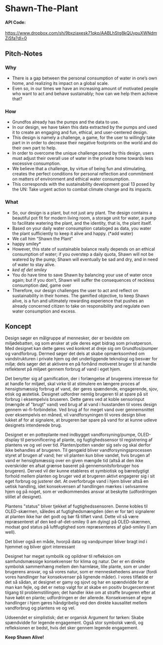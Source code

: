 # Shawn-The-Plant
#### API Code: 
https://www.dropbox.com/sh/9bxziaxesk71qkp/AABLhStg8kQUypuXWNdmZiSfa?dl=0

## Pitch-Notes
### Why
- There is a gap between the personal consumption of water 
in one’s own home, 
and realizing its impact on a global scale.
- Even so, in our times we have an increasing amount of motivated people who want to act and behave sustainably; 
how can we help them achieve that?

### How
- Grundfos already has the pumps and the data to use.
- In our design, we have taken this data extracted by the pumps 
and used it to create an engaging and fun, ethical, and user-centered design. 
- This design is namely a challenge, a game, for the user to willingly take part in 
in order to decrease their negative footprints on the world and do their own part to help.
- In order to overcome the unique challenge posed by this design,
users must adjust their overall use of water in the private home towards less excessive consumption.
- We believe that a challenge, by virtue of being fun and stimulating, 
creates the perfect conditions for personal reflection and commitment 
on matters of environment and ethical water consumption. 
- This corresponds with the sustainability development goal 13 posed by the UN: 
Take urgent action to combat climate change and its impacts.

### What
- So, our design is a plant, but not just any plant. The design contains a beautiful pot fit for modern living room, a storage unit for water, a pump to facilitate watering the plant, and the identity, that is, the plant itself.
- Based on your daily water consumption cataloged as data, you water the plant sufficiently to keep it alive and happy.  (*add water)
- We call him “Shawn the Plant”
- happy smiley*
- However, this state of sustainable balance really depends on an ethical consumption of water; 
if you overstep a daily quota, Shawn will not be watered by the pump; Shawn will eventually be sad and dry, and in need of water to stay alive.
- *ked af det smiley*
- You do have time to save Shawn by balancing your use of water once again; but if you don’t, Shawn will suffer the consequences of reckless consumption
*død*, game over
- Therefore, our design challenges the user to act and reflect on sustainability in their homes. 
The gamified objective, to keep Shawn alive, 
is a fun and ultimately rewarding experience 
that pushes an already concerned citizen to take on responsibility and regulate own water consumption and excess.


## Koncept
Design søger en målgruppe af mennesker, der er bevidste om miljødebatten, og som ønsker at yde deres eget bidrag som privatperson. Med designet kan dette gøres ved konkret at dreje sig om Grundfos/pumper og vandforbrug. Dermed søger det dels at skabe opmærksomhed om vandstrukturen i private hjem og det underliggende teknologi og besvær for miljø; dels søger det at aktivere en på forhånd motiveret bruger til at handle reflekteret på miljøet gennem forbrug af vand i eget hjem.   


Det benytter sig af gamification, der i forlængelse af brugerens interesse for at handle for miljøet, skal virke til at stimulere en længere proces af hensigtsmæssig forbrug af vand, der gøres spændende, engagerende, sjov, etisk og æstetisk. Designet udfordrer nemlig brugeren til at spare på sit forbrug i eksempelvis bruseren. Dette gøres ved at koble sensorinput (mængde af "brugt" vand) ved brug af al vand i husstanden til vores design gennem wi-fi-forbindelse. Ved brug af for meget vand over gennemsnittet over eksempelvis en måned, vil vandforsyningen til vores design blive lukket af for at signalere, at brugeren bør spare på vand for at kunne udleve designets intenderede brug.   


Designet er en potteplante med indbygget vandforsyning/pumpe, OLED-display til personificering af plante, og fugtighedssensor til registrering af plantens ve og vel over tid. Planten/potten vander sig selv og skal derfor ikke behandles af brugeren. Til gengæld bliver vandforsyningsprocessen styret af brugen af vand; her vil planten kun blive vandet, hvis brugen af vand er hensigtsmæssig over en given mængde tid (altså at den ikke overskrider en afsat grænse baseret på gennemsnitsforbruger hos brugeren). Derved vil der kunne etableres et symbiotisk og bæredygtigt forhold mellem planten og bruger ved at brugeren aktivt engagerer sig i sit eget forbrug og justerer det. At overforbruge vand i hjem bliver altså en uetisk handling, idet konsekvensen af handlingen mærkes i selvsamme hjem og på noget, som er vedkommendes ansvar at beskytte (udfordringen stillet af designet).   


Plantens "status" bliver tjekket af fugtighedssensoren. Denne kobles til OLED-skærmen, således at fugtighedsmængden (den er for tør) signalerer at planten ikke har det godt og bør få tilført vand. Dette vil så være repræsenteret af den ked-af-det-smiley (I am dying) på OLED-skærmen, modsat god status på luftfugtighed som repræsenteres af glad-smiley (I am well).   


Det bliver også en måde, hvorpå data og vandpumper bliver bragt ind i hjemmet og bliver gjort interessant  


Designet har meget symbolik og opildner til refleksion om samfundsmæssige konsekvenser for klima og natur. Der er en direkte symbolsk sammenhæng mellem den harmløse, lille plante, som er under brugerens ansvar, og så vores natur, som er menneskehedens ansvar (fordi vores handlinger har konsekvenser på lignende måder). I vores tilfælde er det så sådan, at designet er gamy og sjovt og har en spændvidde for at man kan fejle, og det er netop valgt for at skabe en positiv brugercentreret tilgang til problemstillingen; det handler ikke om at straffe brugeren efter at have købt en plante; udfordringen er der allerede. Konsekvensen af egne handlinger i hjem gøres håndgribelig ved den direkte kausalitet mellem vandforbrug og plantens ve og vel.  


Udseendet er simplistisk; det er organisk Argument for tørken: Skabe spændvidde for legende engagement. Også stor symbolsk værdi, og refleksionen er bedst, hvis det sker gennem legende engagement. 

**Keep Shawn Alive!**
